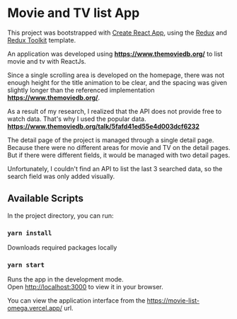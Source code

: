 # Movie and TV list App

This project was bootstrapped with [Create React App](https://github.com/facebook/create-react-app), using the [Redux](https://redux.js.org/) and [Redux Toolkit](https://redux-toolkit.js.org/) template.

An application was developed using **https://www.themoviedb.org/** to list movie and tv with ReactJs.

Since a single scrolling area is developed on the homepage, there was not enough height for the title animation to be clear, and the spacing was given slightly longer than the referenced implementation **https://www.themoviedb.org/**.

As a result of my research, I realized that the API does not provide free to watch data. That's why I used the popular data. **https://www.themoviedb.org/talk/5fafd41ed55e4d003dcf6232**

The detail page of the project is managed through a single detail page. Because there were no different areas for movie and TV on the detail pages. But if there were different fields, it would be managed with two detail pages.

Unfortunately, I couldn't find an API to list the last 3 searched data, so the search field was only added visually.

## Available Scripts

In the project directory, you can run:

### `yarn install`

Downloads required packages locally

### `yarn start`

Runs the app in the development mode.\
Open [http://localhost:3000](http://localhost:3000) to view it in your browser.

You can view the application interface from the https://movie-list-omega.vercel.app/ url.

